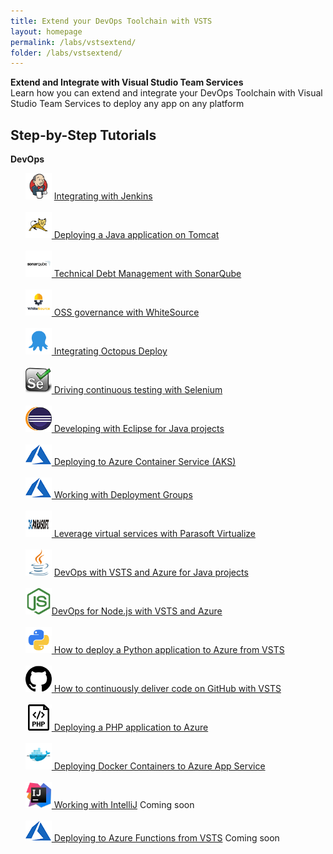 ```yaml
---
title: Extend your DevOps Toolchain with VSTS 
layout: homepage
permalink: /labs/vstsextend/
folder: /labs/vstsextend/
---
```


<div class="vstsextendMain">
<div class="productcolmain">
  <div class="pageheader">
             <b>Extend and Integrate with Visual Studio Team Services</b> </div>
     <div class="herotext2">
             Learn how you can extend and integrate your DevOps Toolchain with Visual Studio Team Services to deploy any app on any platform
  </div>
</div>
</div>

## Step-by-Step Tutorials

<div class="lablist">
    <div class="header2"> <b>DevOps</b></div>
        <ul style="list-style: none;">
          <li> <img src="images/jenkins.png" height="42" width="42"/> <a href="jenkins/"> Integrating with Jenkins</a>    </li><br />
          <li> <img src="images/tomcat.png" height="42" width="42"/><a href="tomcat/"> Deploying a Java application on Tomcat  </a>    </li><br />
          <li> <img src="images/sonarqube.png" height="42" width="42"/><a href="sonarqube/"> Technical Debt Management with SonarQube</a> </li><br />
          <li> <img src="images/whitesource.png" height="42" width="42"/><a href="WhiteSource/"> OSS governance with WhiteSource</a></li><br />
          <li> <img src="images/octopus.png" height="42" width="42"/><a href="Octopus/"> Integrating Octopus Deploy</a></li><br />
          <li> <img src="images/selenium.png" height="42" width="42"/><a href="Selenium/"> Driving continuous testing with Selenium</a></li><br />
           <li> <img src="images/eclipse.png" height="42" width="42"/><a href="eclipse/"> Developing with Eclipse for Java projects</a></li><br />
          <li> <img src="images/azure.png" /><a href="kubernetes/"> Deploying to Azure Container Service (AKS)</a></li><br />
          <li> <img src="images/azure.png" /><a href="deploymentgroups/"> Working with Deployment Groups</a></li><br />
        <li> <img src="images/parasoft.png" height="42" width="42" /><a href="paraosoft/"> Leverage virtual services with Parasoft Virtualize</a></li><br />
          <li> <img src="images/logo_java.svg" height="42" width="42"/> <a href="../java/"> DevOps with VSTS and Azure for Java projects  </a>    </li><br />
          <li> <img src="images/logo_nodejs.svg" height="42" width="42"/><a href="../vsts/nodejs/">DevOps for Node.js with VSTS and Azure   </a>    </li><br />
          <li> <img src="images/python.png" height="42" width="42"/><a href="python/"> How to deploy a Python application to Azure from VSTS</a></li><br />
          <li> <img src="images/github.png" height="42" width="42"/><a href="github/"> How to continuously deliver code on GitHub with VSTS</a></li><br />
          <li> <img src="images/php.png" height="42" width="42"/><a href="PHP/"> Deploying a PHP application to Azure</a></li><br />
          <li> <img src="images/docker.png" height="42" width="42"/><a href="docker/"> Deploying Docker Containers to Azure App Service</a></li><br />
          <li> <img src="images/intellij.png" height="42" width="42"/><a href="intelliJ/"> Working with IntelliJ</a> <span class="label label-success">Coming soon</span></li><br />
          <li> <img src="images/azure.png"><a href="azurefunctions/"> Deploying to Azure Functions from VSTS</a> <span class="label label-success">Coming soon</span></li><br />
        </ul>
</div>
